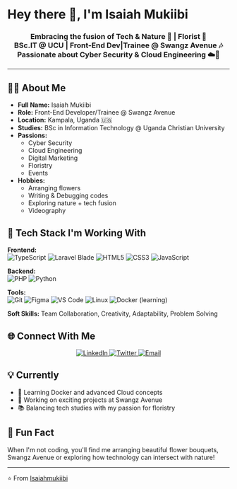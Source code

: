 # Hey there 👋, I'm Isaiah Mukiibi

<h3 align="center">
  Embracing the fusion of Tech & Nature 🌱 | Florist 💐<br>
  BSc.IT @ UCU | Front-End Dev|Trainee @ Swangz Avenue 🎶<br>
  Passionate about Cyber Security & Cloud Engineering ☁️🔐
</h3>

---

## 👨‍💻 About Me

- **Full Name:** Isaiah Mukiibi
- **Role:** Front-End Developer/Trainee @ Swangz Avenue
- **Location:** Kampala, Uganda 🇺🇬
- **Studies:** BSc in Information Technology @ Uganda Christian University
- **Passions:** 
  - Cyber Security
  - Cloud Engineering
  - Digital Marketing
  - Floristry
  - Events
- **Hobbies:**
  - Arranging flowers
  - Writing & Debugging codes
  - Exploring nature + tech fusion
  - Videography

## 🚀 Tech Stack I'm Working With

**Frontend:**  
![TypeScript](https://img.shields.io/badge/TypeScript-3178C6?style=flat&logo=typescript&logoColor=white)
![Laravel Blade](https://img.shields.io/badge/Laravel_Blade-FF2D20?style=flat&logo=laravel&logoColor=white)
![HTML5](https://img.shields.io/badge/HTML5-E34F26?style=flat&logo=html5&logoColor=white)
![CSS3](https://img.shields.io/badge/CSS3-1572B6?style=flat&logo=css3&logoColor=white)
![JavaScript](https://img.shields.io/badge/JavaScript-F7DF1E?style=flat&logo=javascript&logoColor=black)

**Backend:**  
![PHP](https://img.shields.io/badge/PHP-777BB4?style=flat&logo=php&logoColor=white)
![Python](https://img.shields.io/badge/Python-3776AB?style=flat&logo=python&logoColor=white)

**Tools:**  
![Git](https://img.shields.io/badge/Git-F05032?style=flat&logo=git&logoColor=white)
![Figma](https://img.shields.io/badge/Figma-F24E1E?style=flat&logo=figma&logoColor=white)
![VS Code](https://img.shields.io/badge/VS_Code-007ACC?style=flat&logo=visual-studio-code&logoColor=white)
![Linux](https://img.shields.io/badge/Linux-FCC624?style=flat&logo=linux&logoColor=black)
![Docker](https://img.shields.io/badge/Docker-2496ED?style=flat&logo=docker&logoColor=white) (learning)

**Soft Skills:** Team Collaboration, Creativity, Adaptability, Problem Solving

## 🌐 Connect With Me

<p align="center">
  <a href="https://www.linkedin.com/in/mukiibi-isaiah-878917189/">
    <img alt="LinkedIn" src="https://img.shields.io/badge/LinkedIn-0A66C2?style=for-the-badge&logo=linkedin&logoColor=white" />
  </a>
  <a href="https://twitter.com/M_Isaiah_K">
    <img alt="Twitter" src="https://img.shields.io/badge/Twitter-1DA1F2?style=for-the-badge&logo=twitter&logoColor=white" />
  </a>
  <a href="mailto:isaiahmukiibi@gmail.com.com">
    <img alt="Email" src="https://img.shields.io/badge/Email-EA4335?style=for-the-badge&logo=gmail&logoColor=white" />
  </a>
</p>

## 💡 Currently
- 🌱 Learning Docker and advanced Cloud concepts
- 💼 Working on exciting projects at Swangz Avenue
- 📚 Balancing tech studies with my passion for floristry

## 🌿 Fun Fact
When I'm not coding, you'll find me arranging beautiful flower bouquets, Swangz Avenue or exploring how technology can intersect with nature!

---

⭐️ From [Isaiahmukiibi](https://github.com/Isaiahmukiibi)
